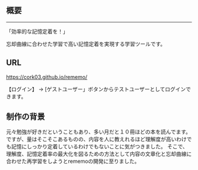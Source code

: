 ## 概要

---
「効率的な記憶定着を！」

忘却曲線に合わせた学習で高い記憶定着を実現する学習ツールです。

## URL
https://cork03.github.io/rememo/

【ログイン】 -> [ゲストユーザー」ボタンからテストユーザーとしてログインできます。

## 制作の背景
元々勉強が好きだということもあり、多い月だと１０冊ほどの本を読んでます。
ですが、量はそこそこあるものの、内容を人に教えれるほど理解度が高いわけでも記憶にしっかり定着しているわけでもないことに気がつきました。
そこで、理解度、記憶定着率の最大化を図るための方法として内容の文章化と忘却曲線に合わせた再学習をしようとrememoの開発に至りました。
